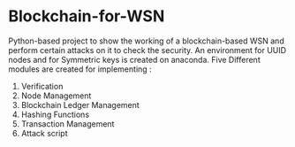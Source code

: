 # Blockchain-for-WSN
Python-based project to show the working of a blockchain-based WSN and perform certain attacks on it to check the security. 
An environment for UUID nodes and for Symmetric keys is created on anaconda. 
Five Different modules are created for implementing : 
1. Verification 
2. Node Management 
3. Blockchain Ledger Management 
4. Hashing Functions
5. Transaction Management
6. Attack script
